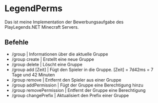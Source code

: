 # LegendPerms
Das ist meine Implementation der Bewerbungsaufgabe des PlayLegends.NET Minecraft Servers.

## Befehle
- /group | Informationen über die aktuelle Gruppe
- /group create <Gruppenname> <Gruppenprefix> | Erstellt eine neue Gruppe
- /group delete <Gruppenname> | Löscht eine Gruppe
- /group add <Gruppenname> <Spieler> [Zeit] | Fügt den Spieler in die Gruppe. [Zeit] = 7d42ms = 7 Tage und 42 Minuten
- /group remove <Gruppenname> <Spieler>  | Entfernt den Spieler aus einer Gruppe
- /group addPermission <Gruppenname> <Permission> | Fügt der Gruppe eine Berechtigung hinzu
- /group removePermission <Gruppenname> <Permission> | Entfernt der Gruppe eine Berechtigung
- /group changePrefix <Gruppenname> <Prefix> | Aktualisiert den Prefix einer Gruppe
